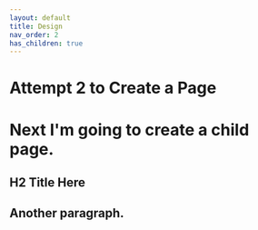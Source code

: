 ```yaml
---
layout: default
title: Design
nav_order: 2
has_children: true
---
```

<body>
<H1> Attempt 2 to Create a Page<H1>

<p>Next I'm going to create a child page.<p>

<H2> H2 Title Here<H2>
<p>Another paragraph.<p>
</body>